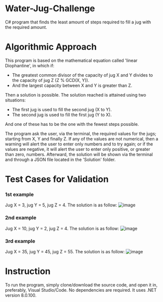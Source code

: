 # Water-Jug-Challenge
C# program that finds the least amount of steps required to fill a jug with the required amount.


# Algorithmic Approach
This program is based on the mathematical equation called 'linear Diophantine', in which if:
* The greatest common divisor of the capacity of jug X and Y divides to the capacity of jug Z (Z % GCD(X, Y)).
* And the largest capacity between X and Y is greater than Z.

Then a solution is possible. The solution reached is attained using two situations:
* The first jug is used to fill the second jug (X to Y).
* The second jug is used to fill the first jug (Y to X).

And one of these has to be the one with the fewest steps possible.

The program ask the user, via the terminal, the required values for the jugs; starting from X, Y and finally Z. If any of the values are not numerical, then a warning will alert the user to enter only numbers and to try again; or if the values are negative, it will alert the user to enter only positive, or greater than zero, numbers. Afterward, the solution will be shown via the terminal and through a JSON file located in the 'Solution' folder.

# Test Cases for Validation
### 1st example
Jug X = 3, jug Y = 5, jug Z = 4. The solution is as follow:
![image](https://github.com/Unusual-Waffles-Situation/Water-Jug-Challenge/assets/62034860/ce9e6469-b332-48b6-a603-69f3972b830a)

### 2nd example
Jug X = 10, jug Y = 2, jug Z = 4. The solution is as follow:
![image](https://github.com/Unusual-Waffles-Situation/Water-Jug-Challenge/assets/62034860/1efaf7f0-ca82-40ad-b365-a4979868a3bd)

### 3rd example
Jug X = 35, jug Y = 45, jug Z = 55. The solution is as follow:
![image](https://github.com/Unusual-Waffles-Situation/Water-Jug-Challenge/assets/62034860/6c596f47-2f0e-4332-a413-ca1f9b350ca2)

# Instruction
To run the program, simply clone/download the source code, and open it in, preferably, Visual Studio/Code. No dependencies are required. It uses .NET version 8.0.100.
